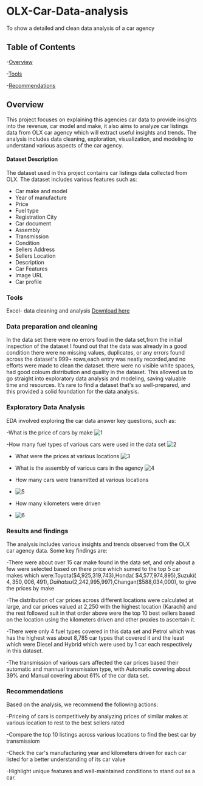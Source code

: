 # OLX-Car-Data-analysis
To show a detailed and clean data analysis of a car agency

## Table of Contents

-[Overview](#overview)

-[Tools](#tools)

-[Recommendations](#recommendations)
## Overview

This project focuses on explaining this agencies car data to provide insights into the revenue, car model and make, it also  aims to analyze car listings data from OLX car agency which will extract useful insights and trends. 
The analysis includes data cleaning, exploration, visualization, and modeling to understand various aspects of the car agency.

#### Dataset Description

The dataset used in this project contains car listings data collected from OLX. The dataset includes various features such as:

- Car make and model
- Year of manufacture
- Price
- Fuel type
- Registration City
- Car document
- Assembly
- Transmission
- Condition
- Sellers Address
- Sellers Location
- Description
- Car Features
- Image URL
- Car profile
  
 
 ### Tools
  Excel- data cleaning and analysis
   [ Download here](https://microsoft.com)

 ### Data preparation and cleaning

 In the data set there were no errors foud in the data set,from the initial inspection of the dataset I found out  that the data was already in a good condition
 there were no missing values, duplicates, or any errors found across the dataset's 999+ rows,each entry was neatly recorded,and no efforts were made to clean the dataset.
 there were no visible white spaces, had good coloum distribution and quality  in the dataset. This allowed us to go straight into exploratory data analysis and modeling, saving 
 valuable time and resources. It’s rare to find a dataset that's so well-prepared, and this provided
 a solid foundation for the data analysis.
 

### Exploratory Data Analysis

EDA involved exploring the car data answer key questions, such as:

-What is the price of cars by make
![1](https://github.com/user-attachments/assets/7d1b1fc0-1177-4b23-af52-1fc09e0f316b)


-How many fuel types of various cars  were used in the data set
![2](https://github.com/user-attachments/assets/853a3f00-42bf-4ed9-83a1-31e318850d1e)

- What were the prices at various locations
 ![3](https://github.com/user-attachments/assets/9ea40556-681b-420b-bc31-954c10aa1e58)

- What is the assembly of various cars in the agency
  ![4](https://github.com/user-attachments/assets/e17c9031-33a6-478b-9aa7-e2642078f5aa)

- How many cars were transmitted at various locations
- ![5](https://github.com/user-attachments/assets/0bc9013a-edd7-4900-bdd3-ab741553738a)

- How many kilometers were driven
- ![6](https://github.com/user-attachments/assets/25d14f56-3067-4eff-9c99-0aaa7bfdded6)



 ### Results and findings

The analysis includes various insights and trends observed from the OLX car agency data. Some key findings are:

-There were about over 15 car make found in the data set, and only about a few were selected based on there price which sumed to the top 5 car makes which were:Toyota($4,925,319,743),Honda( $4,577,974,895),Suzuki( $4,350,006,491),Daihatsu($2,242,995,997),Changan($588,034,000), to give the prices by make

-The distribution of car prices across different locations were calculated at large, and car prices valued at 2,250 with the highest  location (Karachi) and the rest followed suit in that order above were the top 10 best sellers based on the location using the kilometers driven and other proxies to ascertain it.

-There were only 4 fuel types covered in this data set and Petrol which was has the highest was about 8,785 car types that covered it and the least which were Diesel and Hybrid which were used by 1 car each respectively in this dataset.

-The transmission of various cars affected the car prices based their automatic and mannual transmission type, with Automatic covering about 39% and Manual covering about 61% of the car data set. 

### Recommendations

Based on the analysis, we recommend the following actions:

-Priceing of cars is competitively by analyzing  prices of similar makes at various location to rest to the best sellers rated

-Compare the top 10 listings across various locations to find the best car by transmissiom

-Check the car's manufacturing year and kilometers driven for each car listed for a better understanding of its car value

-Highlight unique features and well-maintained conditions to stand out as a car.
 
 

 

    

    
    
  
  
  

  

  
  
  
  



